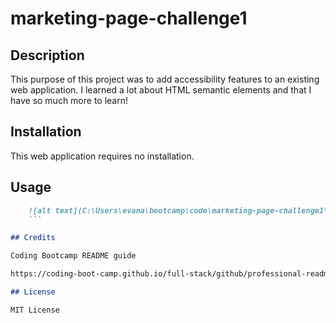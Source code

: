 # marketing-page-challenge1

## Description

This purpose of this project was to add accessibility features to an existing web application. I learned a lot about HTML semantic elements and that I have so much more to learn!

## Installation

This web application requires no installation.

## Usage



```md
    ![alt text](C:\Users\evana\bootcamp\code\marketing-page-challenge1\Assets\images)
    ```

## Credits

Coding Bootcamp README guide

https://coding-boot-camp.github.io/full-stack/github/professional-readme-guide

## License

MIT License